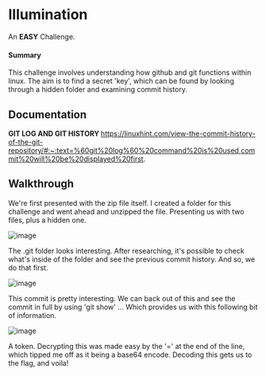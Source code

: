 <h1> Illumination </h1>

An <b>EASY</b> Challenge.

<h4> Summary </h4>
This challenge involves understanding how github and git functions within linux. The aim is to find a secret 'key', which can be found by looking through a hidden folder and examining commit history.

<h2> Documentation </h1>

<b> GIT LOG AND GIT HISTORY </b> https://linuxhint.com/view-the-commit-history-of-the-git-repository/#:~:text=%60git%20log%60%20command%20is%20used,commit%20will%20be%20displayed%20first.

<h2> Walkthrough </h2>

We're first presented with the zip file itself. I created a folder for this challenge and went ahead and unzipped the file. Presenting us with two files, plus a hidden one.

![image](https://user-images.githubusercontent.com/115663211/195667116-2516aba1-2095-4492-a0ff-fd60ec6286aa.png)

The .git folder looks interesting. After researching, it's possible to check what's inside of the folder and see the previous commit history. And so, we do that first.

![image](https://user-images.githubusercontent.com/115663211/195667291-96a29103-ee73-4340-a8b1-2bd507d2004c.png)

This commit is pretty interesting. We can back out of this and see the commit in full by using 'git show' ... Which provides us with this following bit of information.

![image](https://user-images.githubusercontent.com/115663211/195667578-9081e919-c414-48f1-a517-b92a506c61bd.png)

A token. Decrypting this was made easy by the '=' at the end of the line, which tipped me off as it being a base64 encode. Decoding this gets us to the flag, and voila!

